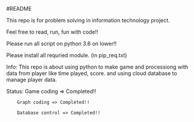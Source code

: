 #README

This repo is for problem solving in information technology project.

Feel free to read, run, fun with code!!

Please run all script on python 3.6 on lower!!

Please install all requried module. (in pip_req.txt)

Info: This repo is about using python to make game and processiong with data from player like time played, score.
      and using cloud database to manage player data.

Status: Game coding => Completed!!

        Graph coding => Completed!!
        
        Database control => Completed!!
